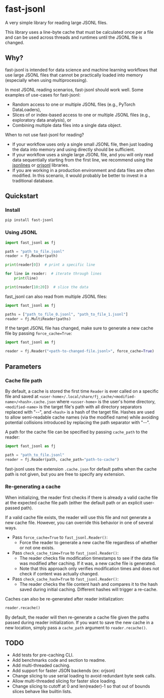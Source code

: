 # fast-jsonl

A very simple library for reading large JSONL files.

This library uses a line-byte cache that must be calculated once per a file and
can be used across threads and runtimes until the JSONL file is changed.

## Why?

fast-jsonl is intended for data science and machine learning workflows that use
large JSONL files that cannot be practically loaded into memory (especially
when using multiprocessing).

In most JSONL reading scenarios, fast-jsonl should work well. Some examples of
use-cases for fast-jsonl:
- Random access to one or multiple JSONL files (e.g., PyTorch DataLoaders),
- Slices of or index-based access to one or multiple JSONL files (e.g.,
  exploratory data analysis), or
- Combining multiple data files into a single data object.

When to not use fast-jsonl for reading?
- If your workflow uses only a single small JSONL file, then just loading the
  data into memory and using directly should be sufficient.
- If your workflow uses a single large JSONL file, and you will only read data
  sequentially starting from the first line, we recommend using the
  [jsonlines](https://github.com/wbolster/jsonlines) or
  [orjsonl](https://github.com/umarbutler/orjsonl) libraries.
- If you are working in a production environment and data files are often
  modified. In this scenario, it would probably be better to invest in a
  traditional database.

## Quickstart

### Install

```shell
pip install fast-jsonl
```

### Using JSONL

```python
import fast_jsonl as fj

path = "path_to_file.jsonl"
reader = fj.Reader(path)

print(reader[0])  # print a specific line

for line in reader:  # iterate through lines
    print(line)

print(reader[10:20])  # slice the data
```

fast_jsonl can also read from multiple JSONL files:
```python
import fast_jsonl as fj

paths = ["path_to_file_0.jsonl", "path_to_file_1.jsonl"]
reader = fj.MultiReader(paths)
```

If the target JSONL file has changed, make sure to generate a new cache file by
passing `force_cache=True`:
```python
import fast_jsonl as fj

reader = fj.Reader("<path-to-changed-file.jsonl>", force_cache=True)
```

## Parameters

### Cache file path

By default, a cache is stored the first time `Reader` is ever called on a
specific file and saved at
`<user-home>/.local/share/fj_cache/<modified-name>/<hash>.cache.json`
where `<usser-home>` is the user's home directory, `<modified-name>` is the
target file's path with all directory separators replaced with "--", and
`<hash>` is a hash of the target file.
Hashes are used to allow semi-readable cache names (via the modified name)
while avoiding potential collisions introduced by replacing the path separator
with "--".

A path for the cache file can be specified by passing `cache_path` to the
reader:

```python
import fast_jsonl as fj

path = "path_to_file.jsonl"
reader = fj.Reader(path, cache_path="path-to-cache")
```

fast-jsonl uses the extension `.cache.json` for default paths when the cache
path is not given, but you are free to specify any extension.

### Re-generating a cache

When initializing, the reader first checks if there is already a valid cache
file at the expected cache file path (either the default path or an explicit
user-passed path).

If a valid cache file exists, the reader will use this file and not generate a
new cache file.
However, you can override this behavior in one of several ways.
- Pass `force_cache=True` to `fast_jsonl.Reader()`:
  - Force the reader to generate a new cache file regardless of whether or not
    one exists.
- Pass `check_cache_time=True` to `fast_jsonl.Reader()`:
  - The reader checks file modification timestamps to see if the data file was
    modified after caching. If it was, a new cache file is generated.
  - Note that this approach only verifies modification times and does not check
    if content was actually changed.
- Pass `check_cache_hash=True` to `fast_jsonl.Reader()`:
  - The reader checks the file content hash and compares it to the hash saved
    during initial caching. Different hashes will trigger a re-cache.

Caches can also be re-generated after reader initialization:

```python
reader.recache()
```

By default, the reader will then re-generate a cache file given the paths
passed during reader initialization.
If you want to save the new cache in a new location, simply pass a `cache_path`
argument to `reader.recache()`.

## TODO

- Add tests for pre-caching CLI.
- Add benchmarks code and section to readme.
- Add multi-threaded caching.
- Add support for faster JSON backends (ex: orjson)
- Change slicing to use serial loading to avoid redundant byte seek calls.
- Allow multi-threaded slicing for faster slice loading.
- Change slicing to cutoff at 0 and len(reader)-1 so that out of bounds slices
  behave like builtin lists.
